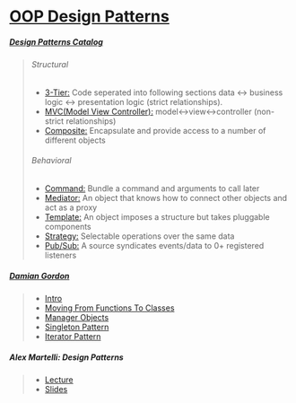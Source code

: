 # [OOP Design Patterns](https://www.toptal.com/python/python-design-patterns)

##### [Design Patterns Catalog](https://github.com/faif/python-patterns)
> ###### Structural
>- [3-Tier:](https://github.com/faif/python-patterns/blob/master/structural/3-tier.py) Code seperated into following sections data <-> business logic <-> presentation logic (strict relationships). 
>- [MVC(Model View Controller):](https://github.com/faif/python-patterns/blob/master/structural/mvc.py) model<->view<->controller (non-strict relationships)
>- [Composite:](https://github.com/faif/python-patterns/blob/master/structural/composite.py) Encapsulate and provide access to a number of different objects
>
> ###### Behavioral
>- [Command:](https://github.com/faif/python-patterns/blob/master/behavioral/command.py) Bundle a command and arguments to call later
>- [Mediator:](https://github.com/faif/python-patterns/blob/master/behavioral/mediator.py) An object that knows how to connect other objects and act as a proxy
>- [Template:](https://github.com/faif/python-patterns/blob/master/behavioral/template.py) An object imposes a structure but takes pluggable components
>- [Strategy:](https://github.com/faif/python-patterns/blob/master/behavioral/strategy.py) Selectable operations over the same data
>- [Pub/Sub:](https://github.com/faif/python-patterns/blob/master/behavioral/publish_subscribe.py) A source syndicates events/data to 0+ registered listeners

##### [Damian Gordon](https://www.slideshare.net/DamianGordon1/presentations/2?order=latest)

>- [Intro](https://www.slideshare.net/DamianGordon1/python-design-patterns)
>- [Moving From Functions To Classes](https://www.slideshare.net/DamianGordon1/python-migrating-from-procedural-to-objectoriented-programming?next_slideshow=3)
>- [Manager Objects](https://www.slideshare.net/DamianGordon1/python-manager-objects?next_slideshow=1)
>- [Singleton Pattern](https://www.slideshare.net/DamianGordon1/python-singleton-pattern)
>- [Iterator Pattern](https://www.slideshare.net/DamianGordon1/python-the-iterator-pattern?next_slideshow=1)


##### Alex Martelli: Design Patterns

>- [Lecture](https://www.youtube.com/watch?v=0vJJlVBVTFg)
>- [Slides](https://www.slideshare.net/hustwj/design-patterns-in-python)
